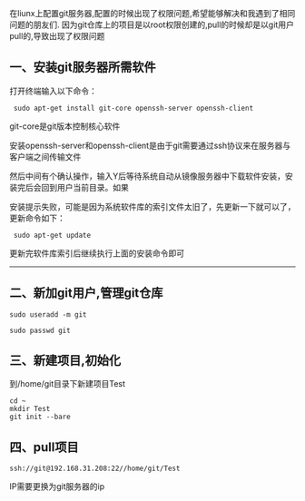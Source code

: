 在liunx上配置git服务器,配置的时候出现了权限问题,希望能够解决和我遇到了相同问题的朋友们. 因为git仓库上的项目是以root权限创建的,pull的时候却是以git用户pull的,导致出现了权限问题


## 一、安装git服务器所需软件

打开终端输入以下命令：

```
 sudo apt-get install git-core openssh-server openssh-client
```

git-core是git版本控制核心软件

安装openssh-server和openssh-client是由于git需要通过ssh协议来在服务器与客户端之间传输文件

然后中间有个确认操作，输入Y后等待系统自动从镜像服务器中下载软件安装，安装完后会回到用户当前目录。如果

安装提示失败，可能是因为系统软件库的索引文件太旧了，先更新一下就可以了，更新命令如下：

```
 sudo apt-get update 
```

更新完软件库索引后继续执行上面的安装命令即可

---
## 二、新加git用户,管理git仓库

```
sudo useradd -m git
```

```
sudo passwd git
```

## 三、新建项目,初始化

到/home/git目录下新建项目Test
```
cd ~
mkdir Test
git init --bare
```

## 四、pull项目

```
ssh://git@192.168.31.208:22//home/git/Test
```
IP需要更换为git服务器的ip